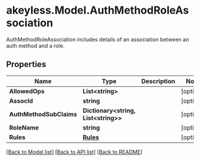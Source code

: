 # akeyless.Model.AuthMethodRoleAssociation
AuthMethodRoleAssociation includes details of an association between an auth method and a role.

## Properties

Name | Type | Description | Notes
------------ | ------------- | ------------- | -------------
**AllowedOps** | **List&lt;string&gt;** |  | [optional] 
**AssocId** | **string** |  | [optional] 
**AuthMethodSubClaims** | **Dictionary&lt;string, List&lt;string&gt;&gt;** |  | [optional] 
**RoleName** | **string** |  | [optional] 
**Rules** | [**Rules**](Rules.md) |  | [optional] 

[[Back to Model list]](../README.md#documentation-for-models) [[Back to API list]](../README.md#documentation-for-api-endpoints) [[Back to README]](../README.md)


